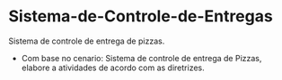 # Sistema-de-Controle-de-Entregas
Sistema de controle de entrega de pizzas.
- Com base no cenario: Sistema de controle de entrega de Pizzas,
	elabore a atividades de acordo com as diretrizes.
